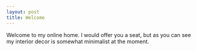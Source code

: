 ```yaml
---
layout: post
title: Welcome
---
```


Welcome to my online home. I would offer you a seat, but as you can see my interior decor is somewhat minimalist at the moment.
